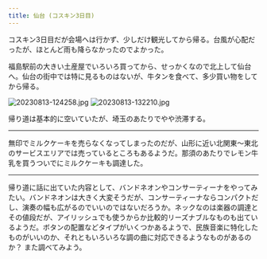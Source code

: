 ```yaml
---
title: 仙台 (コスキン3日目)
---
```


コスキン3日目だが会場へは行かず、少しだけ観光してから帰る。台風が心配だったが、ほとんど雨も降らなかったのでよかった。

福島駅前の大きい土産屋でいろいろ買ってから、せっかくなので北上して仙台へ。仙台の街中では特に見るものはないが、牛タンを食べて、多少買い物をしてから帰る。

![20230813-124258.jpg](https://ceshmina-photos.s3.ap-northeast-1.amazonaws.com/medium/202308/20230813-124258.jpg)
![20230813-132210.jpg](https://ceshmina-photos.s3.ap-northeast-1.amazonaws.com/medium/202308/20230813-132210.jpg)

帰り道は基本的に空いていたが、埼玉のあたりでやや渋滞する。

---

無印でミルクケーキを売らなくなってしまったのだが、山形に近い北関東〜東北のサービスエリアでは売っているところもあるようだ。那須のあたりでレモン牛乳を買うついでにミルクケーキも調達した。

---

帰り道に話に出ていた内容として、バンドネオンやコンサーティーナをやってみたい。バンドネオンは大きく大変そうだが、コンサーティーナならコンパクトだし、演奏の幅も広がるのでいいのではないだろうか。ネックなのは楽器の調達とその値段だが、アイリッシュでも使うからか比較的リーズナブルなものも出ているようだ。ボタンの配置などタイプがいくつかあるようで、民族音楽に特化したものがいいのか、それともいろいろな調の曲に対応できるようなものがあるのか？ また調べてみよう。
